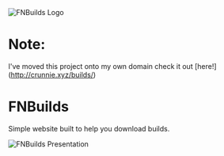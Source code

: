 <img src="https://cdn.discordapp.com/attachments/751304558453719176/936168734924603412/logo_white.png" alt="FNBuilds Logo">

# Note:
I've moved this project onto my own domain check it out [here!]
(http://crunnie.xyz/builds/)

# FNBuilds
Simple website built to help you download builds.

<img src="https://cdn.discordapp.com/attachments/751304558453719176/936168507975008266/unknown.png" alt="FNBuilds Presentation">


